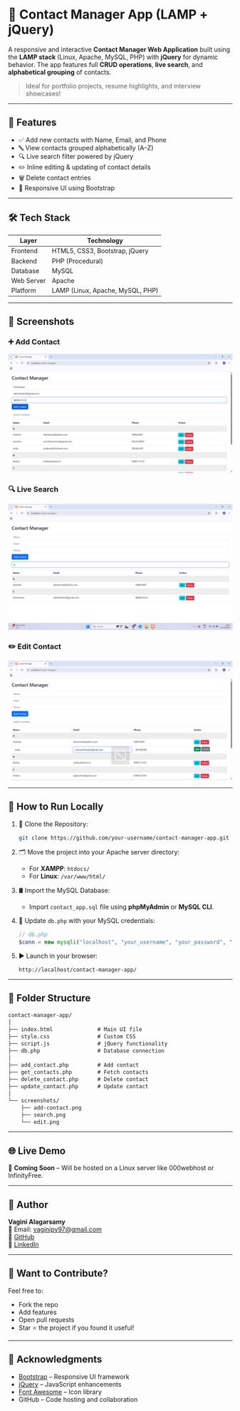 # 📇 Contact Manager App (LAMP + jQuery)

A responsive and interactive **Contact Manager Web Application** built using the **LAMP stack** (Linux, Apache, MySQL, PHP) with **jQuery** for dynamic behavior. The app features full **CRUD operations**, **live search**, and **alphabetical grouping** of contacts.

> Ideal for portfolio projects, resume highlights, and interview showcases!

---

## 🚀 Features

- ✅ Add new contacts with Name, Email, and Phone
- 🔤 View contacts grouped alphabetically (A–Z)
- 🔍 Live search filter powered by jQuery
- ✏️ Inline editing & updating of contact details
- 🗑️ Delete contact entries
- 🎨 Responsive UI using Bootstrap

---

## 🛠 Tech Stack

| Layer      | Technology                      |
|------------|----------------------------------|
| Frontend   | HTML5, CSS3, Bootstrap, jQuery   |
| Backend    | PHP (Procedural)                 |
| Database   | MySQL                            |
| Web Server | Apache                           |
| Platform   | LAMP (Linux, Apache, MySQL, PHP) |

---

## 📸 Screenshots

### ➕ Add Contact  
![Add Contact](screenshots/add-contact.png)

### 🔍 Live Search  
![Search Contact](screenshots/search.png)

### ✏️ Edit Contact  
![Edit Contact](screenshots/edit.png)

---

## 📖 How to Run Locally

1. 🔽 Clone the Repository:
   ```bash
   git clone https://github.com/your-username/contact-manager-app.git
   ```

2. 🗂️ Move the project into your Apache server directory:  
   - For **XAMPP**: `htdocs/`  
   - For **Linux**: `/var/www/html/`

3. 🛢️ Import the MySQL Database:
   - Import `contact_app.sql` file using **phpMyAdmin** or **MySQL CLI**.

4. 🔧 Update `db.php` with your MySQL credentials:
   ```php
   // db.php
   $conn = new mysqli("localhost", "your_username", "your_password", "your_db_name");
   ```

5. ▶️ Launch in your browser:
   ```
   http://localhost/contact-manager-app/
   ```

---

## 📁 Folder Structure

```
contact-manager-app/
│
├── index.html              # Main UI file
├── style.css               # Custom CSS
├── script.js               # jQuery functionality
├── db.php                  # Database connection
│
├── add_contact.php         # Add contact
├── get_contacts.php        # Fetch contacts
├── delete_contact.php      # Delete contact
├── update_contact.php      # Update contact
│
└── screenshots/
    ├── add-contact.png
    ├── search.png
    └── edit.png
```

---

## 🌐 Live Demo

🚧 **Coming Soon** – Will be hosted on a Linux server like 000webhost or InfinityFree.

---

## 👤 Author

**Vagini Alagarsamy**  
📧 Email: [vaginipy97@gmail.com](mailto:vaginipy97@gmail.com)  
🔗 [GitHub](https://github.com/av-coder-hub)  
🔗 [LinkedIn](https://www.linkedin.com/in/vaginialagarsamy)

---

## 🙌 Want to Contribute?

Feel free to:

- Fork the repo
- Add features
- Open pull requests
- Star ⭐ the project if you found it useful!

---

## 🙏 Acknowledgments

- [Bootstrap](https://getbootstrap.com/) – Responsive UI framework  
- [jQuery](https://jquery.com/) – JavaScript enhancements  
- [Font Awesome](https://fontawesome.com/) – Icon library  
- GitHub – Code hosting and collaboration  
